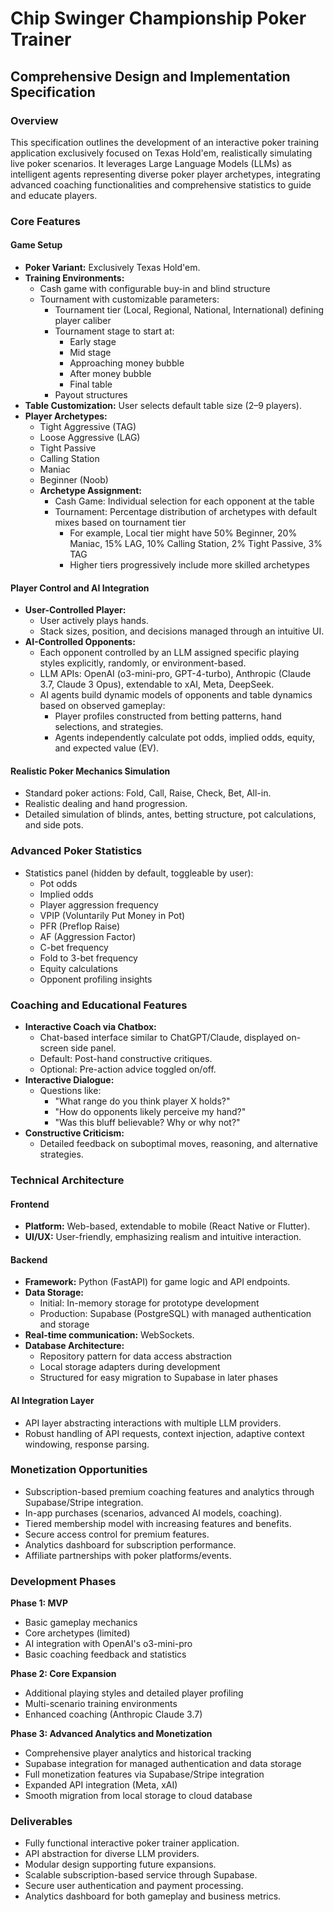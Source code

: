 # Chip Swinger Championship Poker Trainer
## Comprehensive Design and Implementation Specification

### Overview
This specification outlines the development of an interactive poker training application exclusively focused on Texas Hold'em, realistically simulating live poker scenarios. It leverages Large Language Models (LLMs) as intelligent agents representing diverse poker player archetypes, integrating advanced coaching functionalities and comprehensive statistics to guide and educate players.

### Core Features

#### Game Setup
- **Poker Variant:** Exclusively Texas Hold'em.
- **Training Environments:**
  - Cash game with configurable buy-in and blind structure
  - Tournament with customizable parameters:
    - Tournament tier (Local, Regional, National, International) defining player caliber
    - Tournament stage to start at:
      - Early stage
      - Mid stage
      - Approaching money bubble
      - After money bubble
      - Final table
    - Payout structures
- **Table Customization:** User selects default table size (2–9 players).
- **Player Archetypes:**
  - Tight Aggressive (TAG)
  - Loose Aggressive (LAG)
  - Tight Passive
  - Calling Station
  - Maniac
  - Beginner (Noob)
  - **Archetype Assignment:**
    - Cash Game: Individual selection for each opponent at the table
    - Tournament: Percentage distribution of archetypes with default mixes based on tournament tier
      - For example, Local tier might have 50% Beginner, 20% Maniac, 15% LAG, 10% Calling Station, 2% Tight Passive, 3% TAG
      - Higher tiers progressively include more skilled archetypes

#### Player Control and AI Integration
- **User-Controlled Player:**
  - User actively plays hands.
  - Stack sizes, position, and decisions managed through an intuitive UI.
- **AI-Controlled Opponents:**
  - Each opponent controlled by an LLM assigned specific playing styles explicitly, randomly, or environment-based.
  - LLM APIs: OpenAI (o3-mini-pro, GPT-4-turbo), Anthropic (Claude 3.7, Claude 3 Opus), extendable to xAI, Meta, DeepSeek.
  - AI agents build dynamic models of opponents and table dynamics based on observed gameplay:
    - Player profiles constructed from betting patterns, hand selections, and strategies.
    - Agents independently calculate pot odds, implied odds, equity, and expected value (EV).

#### Realistic Poker Mechanics Simulation
- Standard poker actions: Fold, Call, Raise, Check, Bet, All-in.
- Realistic dealing and hand progression.
- Detailed simulation of blinds, antes, betting structure, pot calculations, and side pots.

### Advanced Poker Statistics
- Statistics panel (hidden by default, toggleable by user):
  - Pot odds
  - Implied odds
  - Player aggression frequency
  - VPIP (Voluntarily Put Money in Pot)
  - PFR (Preflop Raise)
  - AF (Aggression Factor)
  - C-bet frequency
  - Fold to 3-bet frequency
  - Equity calculations
  - Opponent profiling insights

### Coaching and Educational Features
- **Interactive Coach via Chatbox:**
  - Chat-based interface similar to ChatGPT/Claude, displayed on-screen side panel.
  - Default: Post-hand constructive critiques.
  - Optional: Pre-action advice toggled on/off.
- **Interactive Dialogue:**
  - Questions like:
    - "What range do you think player X holds?"
    - "How do opponents likely perceive my hand?"
    - "Was this bluff believable? Why or why not?"
- **Constructive Criticism:**
  - Detailed feedback on suboptimal moves, reasoning, and alternative strategies.

### Technical Architecture

#### Frontend
- **Platform:** Web-based, extendable to mobile (React Native or Flutter).
- **UI/UX:** User-friendly, emphasizing realism and intuitive interaction.

#### Backend
- **Framework:** Python (FastAPI) for game logic and API endpoints.
- **Data Storage:** 
  - Initial: In-memory storage for prototype development
  - Production: Supabase (PostgreSQL) with managed authentication and storage
- **Real-time communication:** WebSockets.
- **Database Architecture:** 
  - Repository pattern for data access abstraction
  - Local storage adapters during development
  - Structured for easy migration to Supabase in later phases

#### AI Integration Layer
- API layer abstracting interactions with multiple LLM providers.
- Robust handling of API requests, context injection, adaptive context windowing, response parsing.

### Monetization Opportunities
- Subscription-based premium coaching features and analytics through Supabase/Stripe integration.
- In-app purchases (scenarios, advanced AI models, coaching).
- Tiered membership model with increasing features and benefits.
- Secure access control for premium features.
- Analytics dashboard for subscription performance.
- Affiliate partnerships with poker platforms/events.

### Development Phases

**Phase 1: MVP**
- Basic gameplay mechanics
- Core archetypes (limited)
- AI integration with OpenAI's o3-mini-pro
- Basic coaching feedback and statistics

**Phase 2: Core Expansion**
- Additional playing styles and detailed player profiling
- Multi-scenario training environments
- Enhanced coaching (Anthropic Claude 3.7)

**Phase 3: Advanced Analytics and Monetization**
- Comprehensive player analytics and historical tracking
- Supabase integration for managed authentication and data storage
- Full monetization features via Supabase/Stripe integration
- Expanded API integration (Meta, xAI)
- Smooth migration from local storage to cloud database

### Deliverables
- Fully functional interactive poker trainer application.
- API abstraction for diverse LLM providers.
- Modular design supporting future expansions.
- Scalable subscription-based service through Supabase.
- Secure user authentication and payment processing.
- Analytics dashboard for both gameplay and business metrics.